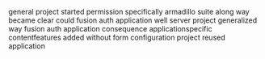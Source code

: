 general project started permission specifically armadillo suite along way became clear could fusion auth application well server project generalized way fusion auth application consequence applicationspecific contentfeatures added without form configuration project reused application